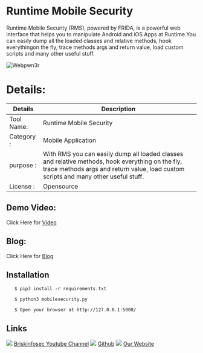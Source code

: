 Runtime Mobile Security
============
Runtime Mobile Security (RMS), powered by FRIDA, is a powerful web interface that helps you to manipulate Android and iOS Apps at Runtime.You can easily dump all the loaded classes and relative methods, hook everythingon the fly, trace methods args and return value, load custom scripts and many other useful stuff. 

![Webpwn3r](https://briskinfosec.com/assets/tooloftheday/Copy_of_Briskinfosec_TOD_Latest_samples_180.jpg)

Details:
============
|  Details | Description   |
| ------------ | ------------ |
|Tool Name:| Runtime Mobile Security |
|Category :| Mobile Application|
|purpose  :| With RMS you can easily dump all loaded classes and relative methods, hook everything on the fly, trace methods args and return value, load custom scripts and many other useful stuff.
|License :| Opensource

Demo Video:
-----------------
Click Here for [Video](https://www.youtube.com/watch?v=f3tQfzz-MXM "Video")

Blog: 
--------------
Click Here for [Blog](https://briskinfosec.com/tooloftheday/toolofthedaydetail/Runtime-Mobile-Security "Blog")

Installation
----------------
       $ pip3 install -r requirements.txt 

       $ python3 mobilesecurity.py
  
       $ Open your browser at http://127.0.0.1:5000/ 

  
Links
----------------
![ ](https://img.icons8.com/color/15/000000/youtube-play.png) [Briskinfosec Youtube Channel](https://www.youtube.com/channel/UCcPmqqYETcO_7-6p_uUsF1w "Briskinfosec Youtube Channel")
 ![ ](https://img.icons8.com/glyph-neue/15/000000/github.png) [Github](https://github.com/briskinfosec "Github") 
![ ](https://img.icons8.com/ios/15/000000/internet--v2.png) [Our Website](https://www.briskinfosec.com/ "Our Website")
